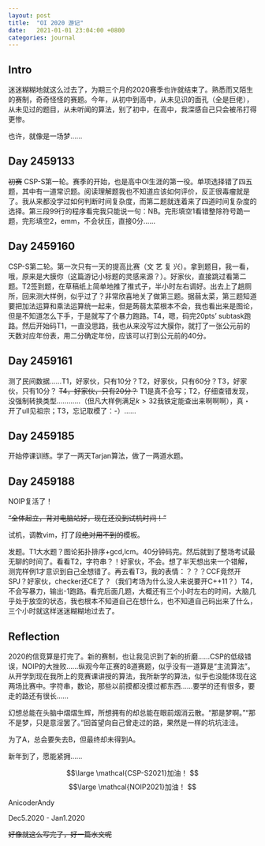 ```yaml
---
layout: post
title:  "OI 2020 游记"
date:   2021-01-01 23:04:00 +0800
categories: journal
---
```

## Intro
迷迷糊糊地就这么过去了，为期三个月的2020赛季也许就结束了。熟悉而又陌生的赛制，奇奇怪怪的赛题。今年，从初中到高中，从未见识的面孔（全是巨佬），从未见过的题目，从未听闻的算法，别了初中，在高中，我深感自己只会被吊打得更惨。

也许，就像是一场梦……

## Day 2459133
~~初赛~~ CSP-S第一轮。赛季的开始，也是高中OI生涯的第一役。单项选择错了四五题，其中有一道常识题。阅读理解题我也不知道应该如何评价，反正很毒瘤就是了。我从来都没学过如何判断时间复杂度，而第二题就连着来了四道时间复杂度的选择。第三段99行的程序看完我只能说一句：NB。完形填空1看错整除符号跪一题，完形填空2，emm，不会状压，直接0分……

## Day 2459160
CSP-S第二轮。第一次只有一天的提高比赛（文 艺 复 兴）。拿到题目，我一看，哦，原来是大膜你（这篇游记小标题的灵感来源？）。好家伙，直接跳过看第二题。T2签到题，在草稿纸上简单地推了推式子，半小时左右调好。出去上了趟厕所，回来测大样例，似乎过了？非常欣喜地关了做第三题。据蒻太菜，第三题知道要把加法运算和乘法运算统一起来，但是蒟蒻太菜根本不会，我也看出来是图论，但是不知道怎么下手，于是就写了个暴力跑路。T4，嗯，码完20pts’ subtask跑路。然后开始码T1，一直没思路，我也从来没写过大膜你，就打了一张公元前的天数对应年份表，用二分确定年份，应该可以打到公元前的40分。

## Day 2459161
测了民间数据……T1，好家伙，只有10分？T2，好家伙，只有60分？T3，好家伙，只有10分？ ~~T4，好家伙，只有20分？~~ T1是真不会写；T2，仔细查错发现，没强制转换类型…………（但凡大样例满足$k>32$我铁定能查出来啊啊啊），真・开了ull见祖宗；T3，忘记取模了：-）……

## Day 2459185
开始停课训练。学了一两天Tarjan算法，做了一两道水题。

## Day 2459188
NOIP复活了！

~~“全体起立，背对电脑站好，现在还没到试机时间！”~~

试机，调教vim，打了段~~绝对用不到的~~模板。

发题。T1大水题？图论拓扑排序+gcd,lcm。40分钟码完。然后就到了整场考试最无聊的时间了。看看T2，字符串？！好家伙，不会。想了半天想出来一个错解，测完样例1才意识到自己全想错了。再去看T3，我的表情：？？？CCF竟然开SPJ？好家伙，checker还CE了？（我们考场为什么没人来说要开C++11？）T4，不会写暴力，输出-1跑路。看完后面几题，大概还有三个小时左右的时间，大脑几乎处于放空的状态，我也根本不知道自己在想什么，也不知道自己码出来了什么，三个小时就这样迷迷糊糊地过去了。

## Reflection
2020的信竞算是打完了。新的赛制，也让我见识到了新的折磨……CSP的低级错误，NOIP的大挫败……纵观今年正赛的8道赛题，似乎没有一道算是“主流算法”。从开学到现在我所上的竞赛课讲授的算法，我所新学的算法，似乎也没能体现在这两场比赛中。字符串，数论，那些以前摸都没摸过都东西……要学的还有很多，要走的路还有很长……

幻想总能在头脑中熠熠生辉，所想拥有的却总能在眼前烟消云散。“那是梦啊。”“那不是梦，只是意淫罢了。”回首望向自己曾走过的路，果然是一样的坑坑洼洼。

为了A，总会要失去B，但最终却未得到A。

新年到了，愿能紧拥……

$$\large
\mathcal{CSP-S2021}加油！
$$
$$\large
\mathcal{NOIP2021}加油！
$$

AnicoderAndy

Dec5.2020 - Jan1.2020

~~好像就这么写完了，好一篇水文呢~~